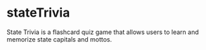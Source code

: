 # stateTrivia
State Trivia is a flashcard quiz game that allows users to learn and memorize state capitals and mottos. 
